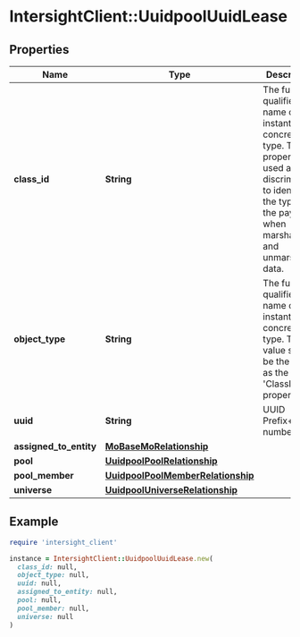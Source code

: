 # IntersightClient::UuidpoolUuidLease

## Properties

| Name | Type | Description | Notes |
| ---- | ---- | ----------- | ----- |
| **class_id** | **String** | The fully-qualified name of the instantiated, concrete type. This property is used as a discriminator to identify the type of the payload when marshaling and unmarshaling data. | [default to &#39;uuidpool.UuidLease&#39;] |
| **object_type** | **String** | The fully-qualified name of the instantiated, concrete type. The value should be the same as the &#39;ClassId&#39; property. | [default to &#39;uuidpool.UuidLease&#39;] |
| **uuid** | **String** | UUID Prefix+Suffix numbers. | [optional] |
| **assigned_to_entity** | [**MoBaseMoRelationship**](MoBaseMoRelationship.md) |  | [optional] |
| **pool** | [**UuidpoolPoolRelationship**](UuidpoolPoolRelationship.md) |  | [optional] |
| **pool_member** | [**UuidpoolPoolMemberRelationship**](UuidpoolPoolMemberRelationship.md) |  | [optional] |
| **universe** | [**UuidpoolUniverseRelationship**](UuidpoolUniverseRelationship.md) |  | [optional] |

## Example

```ruby
require 'intersight_client'

instance = IntersightClient::UuidpoolUuidLease.new(
  class_id: null,
  object_type: null,
  uuid: null,
  assigned_to_entity: null,
  pool: null,
  pool_member: null,
  universe: null
)
```


